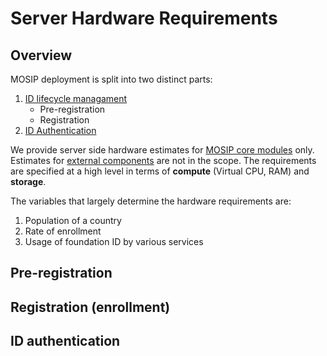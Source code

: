# Server Hardware Requirements

## Overview
MOSIP deployment is split into two distinct parts:
1. [ID lifecycle managament](id-lifecycle-management.md)
   * Pre-registration
   * Registration
2. [ID Authentication](id-authentication.md)

We provide server side hardware estimates for [MOSIP core modules](https://github.com/mosip/mosip-infra/tree/1.2.0-rc2/deployment/v3/mosip) only. Estimates for [external components](https://github.com/mosip/mosip-infra/tree/1.2.0-rc2/deployment/v3/external) are not in the scope. The requirements are specified at a high level in terms of **compute** (Virtual CPU, RAM) and **storage**.

The variables that largely determine the hardware requirements are:
1. Population of a country
1. Rate of enrollment
1. Usage of foundation ID by various services

## Pre-registration

## Registration (enrollment)



## ID authentication



